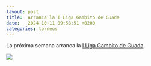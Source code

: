 ```yaml
---
layout: post
title:  Arranca la I Liga Gambito de Guada
date:   2024-10-11 09:58:51 +0200
categories: torneos
---
```


La próxima semana arranca la [I Liga Gambito de Guada](/i-liga-gambito-de-guada.html). 

![](/assets/iligagambitodeguada.png)
